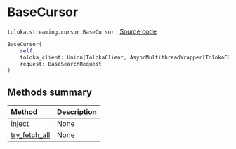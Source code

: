 # BaseCursor
`toloka.streaming.cursor.BaseCursor` | [Source code](https://github.com/Toloka/toloka-kit/blob/v0.1.24/src/streaming/cursor.py#L75)

```python
BaseCursor(
    self,
    toloka_client: Union[TolokaClient, AsyncMultithreadWrapper[TolokaClient]],
    request: BaseSearchRequest
)
```

## Methods summary

| Method | Description |
| :------| :-----------|
[inject](toloka.streaming.cursor.BaseCursor.inject.md)| None
[try_fetch_all](toloka.streaming.cursor.BaseCursor.try_fetch_all.md)| None
